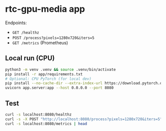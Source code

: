 # rtc-gpu-media app

Endpoints:
- `GET /healthz`
- `POST /process?pixels=1280x720&iters=5`
- `GET /metrics` (Prometheus)

## Local run (CPU)
```bash
python3 -m venv .venv && source .venv/bin/activate
pip install -r app/requirements.txt
# Optional: CPU PyTorch (for local dev)
pip install --no-cache-dir --extra-index-url https://download.pytorch.org/whl/cpu torch==2.3.1
uvicorn app.server:app --host 0.0.0.0 --port 8080
```

## Test
```bash
curl -s localhost:8080/healthz
curl -s -X POST "http://localhost:8080/process?pixels=1280x720&iters=5"
curl -s localhost:8080/metrics | head
```
